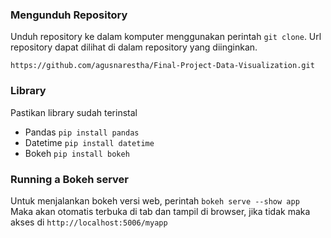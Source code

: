 ### Mengunduh Repository
Unduh repository ke dalam komputer menggunakan perintah `git clone`. Url
repository dapat dilihat di dalam repository yang diinginkan.
```
https://github.com/agusnarestha/Final-Project-Data-Visualization.git
```
### Library 
Pastikan library sudah terinstal 
* Pandas  `pip install pandas`
* Datetime `pip install datetime`
* Bokeh `pip install bokeh`

### Running a Bokeh server
Untuk menjalankan bokeh versi web, perintah `bokeh serve --show app`
<br>Maka akan otomatis terbuka di tab dan tampil di browser, jika tidak maka akses di `http://localhost:5006/myapp`
